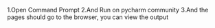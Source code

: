 1.Open Command Prompt
2.And Run on pycharm community
3.And the pages should go to the browser, you can view the output

